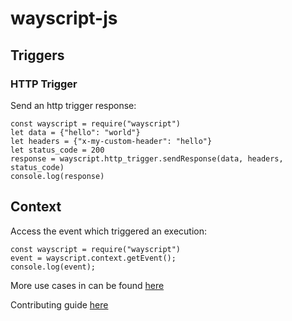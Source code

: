 # wayscript-js

## Triggers

### HTTP Trigger

Send an http trigger response:
```
const wayscript = require("wayscript")
let data = {"hello": "world"}
let headers = {"x-my-custom-header": "hello"}
let status_code = 200
response = wayscript.http_trigger.sendResponse(data, headers, status_code)
console.log(response)
```


## Context

Access the event which triggered an execution:
```
const wayscript = require("wayscript")
event = wayscript.context.getEvent();
console.log(event);
```

More use cases in can be found [here](example.js) 

Contributing guide [here](CONTRIBUTING.md)
